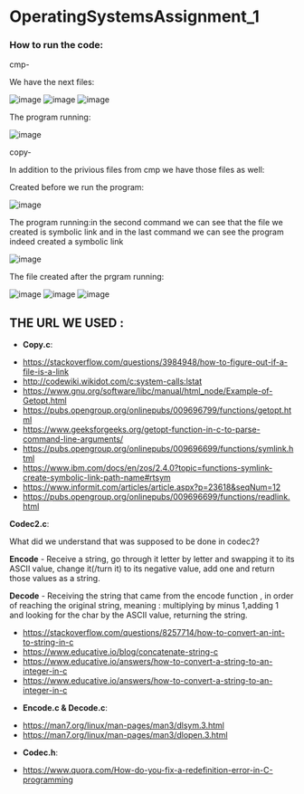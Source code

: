 # OperatingSystemsAssignment_1

### How to run the code:
cmp-

We have the next files:

![image](https://user-images.githubusercontent.com/86705118/203871461-2196ed01-e130-47dd-a32f-99e22d7fc866.png)
![image](https://user-images.githubusercontent.com/86705118/203871504-7c2d4f89-ec34-4b84-9bdb-07cb36979060.png)
![image](https://user-images.githubusercontent.com/86705118/203871359-71bb2d81-7302-48ee-bf2b-6cce820e5418.png)

The program running:

![image](https://user-images.githubusercontent.com/86705118/203871400-02032f20-9622-4a6b-8b61-1275d24c70d1.png)

copy-

In addition to the privious files from cmp we have those files as well:

Created before we run the program:

![image](https://user-images.githubusercontent.com/86705118/203871771-444273d7-8f8a-4b67-aa59-ea4ecb4550b6.png)

The program running:in the second command we can see that the file we created is symbolic link and in the last command we can see the program indeed created a symbolic link

![image](https://user-images.githubusercontent.com/86705118/203871814-673c8a02-c2c0-4a66-9d1d-35bb70ef58f5.png)

The file created after the prgram running:

![image](https://user-images.githubusercontent.com/86705118/203872074-2857ca81-5a2d-4387-9097-efff59b6f772.png)
![image](https://user-images.githubusercontent.com/86705118/203872008-1856c009-702e-479a-82f6-afe0933cc4a0.png)
![image](https://user-images.githubusercontent.com/86705118/203871966-cff9567d-45fb-4aa8-8ba8-2e0489b9f486.png)




## THE URL WE USED :
+ **Copy.c**:

 * https://stackoverflow.com/questions/3984948/how-to-figure-out-if-a-file-is-a-link
 * http://codewiki.wikidot.com/c:system-calls:lstat
 * https://www.gnu.org/software/libc/manual/html_node/Example-of-Getopt.html
 * https://pubs.opengroup.org/onlinepubs/009696799/functions/getopt.html
 * https://www.geeksforgeeks.org/getopt-function-in-c-to-parse-command-line-arguments/
 * https://pubs.opengroup.org/onlinepubs/009696699/functions/symlink.html
 * https://www.ibm.com/docs/en/zos/2.4.0?topic=functions-symlink-create-symbolic-link-path-name#rtsym
 * https://www.informit.com/articles/article.aspx?p=23618&seqNum=12
 * https://pubs.opengroup.org/onlinepubs/009696699/functions/readlink.html
  
 **Codec2.c**:
 
 What did we understand that was supposed to be done in codec2?
 
 **Encode** - Receive a string, go through it letter by letter and swapping it to its ASCII value, change it(/turn it) to its negative value, add one and return those values as a string.
 
**Decode** - Receiving the string that came from the encode function , in order of reaching the original string, meaning : multiplying by minus            1,adding 1 and looking for the char by the ASCII value, returning the string.
 
  * https://stackoverflow.com/questions/8257714/how-to-convert-an-int-to-string-in-c
  * https://www.educative.io/blog/concatenate-string-c
  * https://www.educative.io/answers/how-to-convert-a-string-to-an-integer-in-c
  * https://www.educative.io/answers/how-to-convert-a-string-to-an-integer-in-c

 + **Encode.c & Decode.c**:
 * https://man7.org/linux/man-pages/man3/dlsym.3.html 
 * https://man7.org/linux/man-pages/man3/dlopen.3.html 


  + **Codec.h**:
  * https://www.quora.com/How-do-you-fix-a-redefinition-error-in-C-programming
